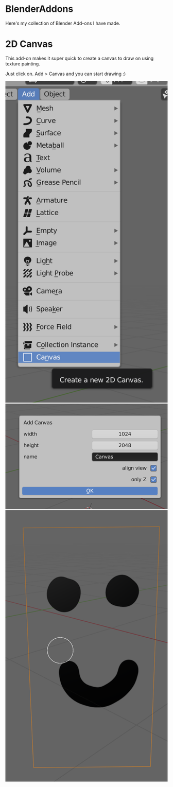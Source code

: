 # BlenderAddons
Here's my collection of Blender Add-ons I have made. 

# 2D Canvas
This add-on makes it super quick to create a canvas to draw on using texture painting. 

Just click on. Add > Canvas and you can start drawing :)

![Screenshot 1](screenshot_1.png)
![Screenshot 2](screenshot_2.png)
![Screenshot 3](screenshot_3.png)

